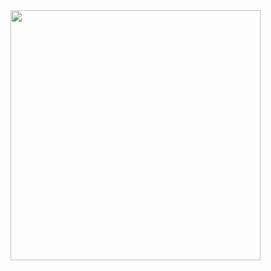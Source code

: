 <img src="https://cdn.discordapp.com/avatars/637032376731566082/a_6750078dc0e76e83f836e7600985cc14.gif?size=2048" width="400px" height="400px">
